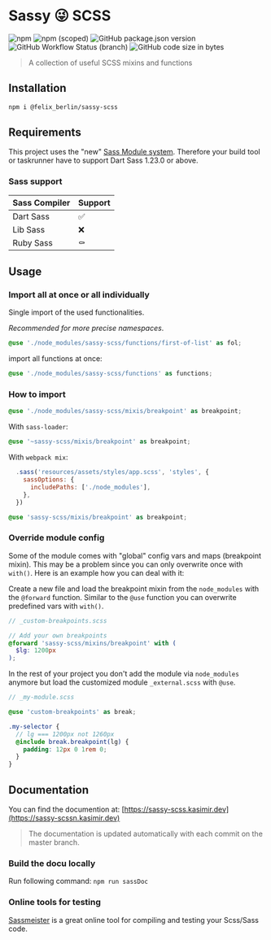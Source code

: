 # Sassy 😜 SCSS

![npm](https://img.shields.io/npm/dm/@felix_berlin/sassy-scss?logo=npm&style=flat-square)
![npm (scoped)](https://img.shields.io/npm/v/@felix_berlin/sassy-scss?logo=npm&style=flat-square)
![GitHub package.json version](https://img.shields.io/github/package-json/v/felix-berlin/sassy-scss?label=github%20version&style=flat-square)
![GitHub Workflow Status (branch)](https://img.shields.io/github/workflow/status/felix-berlin/scss-collection/CI/master?label=build%20docs%20website&style=flat-square)
![GitHub code size in bytes](https://img.shields.io/github/languages/code-size/felix-berlin/scss-collection?style=flat-square)

> A collection of useful SCSS mixins and functions

## Installation

```bash
npm i @felix_berlin/sassy-scss
```

## Requirements

This project uses the "new" [Sass Module system](https://sass-lang.com/blog/the-module-system-is-launched). Therefore your build tool or taskrunner have to support Dart Sass 1.23.0 or above.

### Sass support

| Sass Compiler | Support |
| ------------- | ------- |
| Dart Sass     | ✅      |
| Lib Sass      | ❌      |
| Ruby Sass     | ⚰️      |

## Usage

### Import all at once or all individually

Single import of the used functionalities.

_Recommended for more precise namespaces_.

```scss
@use './node_modules/sassy-scss/functions/first-of-list' as fol;
```

import all functions at once:

```scss
@use './node_modules/sassy-scss/functions' as functions;
```

### How to import

```scss
@use './node_modules/sassy-scss/mixis/breakpoint' as breakpoint;
```

With `sass-loader`:

```scss
@use '~sassy-scss/mixis/breakpoint' as breakpoint;
```

With `webpack mix`:

```js
  .sass('resources/assets/styles/app.scss', 'styles', {
    sassOptions: {
      includePaths: ['./node_modules'],
    },
  })
```

```scss
@use 'sassy-scss/mixis/breakpoint' as breakpoint;
```

### Override module config

Some of the module comes with "global" config vars and maps (breakpoint mixin). This may be a problem since you can only overwrite once with `with()`.
Here is an example how you can deal with it:

Create a new file and load the breakpoint mixin from the `node_modules` with the `@forward` function. Similar to the `@use` function you can overwrite predefined vars with `with()`.

```scss
// _custom-breakpoints.scss

// Add your own breakpoints
@forward 'sassy-scss/mixins/breakpoint' with (
  $lg: 1200px
);
```

In the rest of your project you don't add the module via `node_modules` anymore but load the customized module `_external.scss` with `@use`.

```scss
// _my-module.scss

@use 'custom-breakpoints' as break;

.my-selector {
  // lg === 1200px not 1260px
  @include break.breakpoint(lg) {
    padding: 12px 0 1rem 0;
  }
}
```

## Documentation

You can find the documention at: [https://sassy-scss.kasimir.dev](https://sassy-scssn.kasimir.dev)

> The documentation is updated automatically with each commit on the master branch.

### Build the docu locally

Run following command:
`npm run sassDoc`

### Online tools for testing

[Sassmeister](https://www.sassmeister.com) is a great online tool for compiling and testing your Scss/Sass code.
